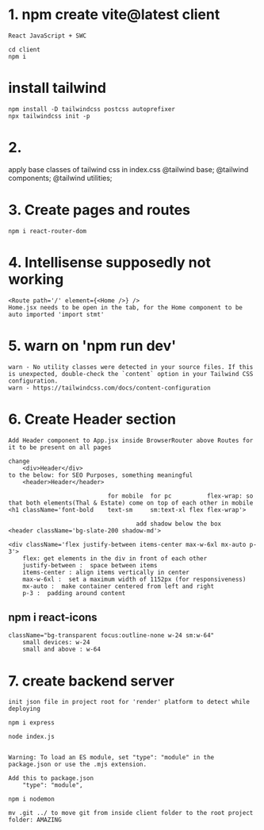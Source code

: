 # 1. npm create vite@latest client
    React JavaScript + SWC

    cd client
    npm i

# install tailwind
    npm install -D tailwindcss postcss autoprefixer
    npx tailwindcss init -p

# 2. 

apply base classes of tailwind css in index.css
    @tailwind base;
    @tailwind components;
    @tailwind utilities;

# 3. Create pages and routes

    npm i react-router-dom

# 4. Intellisense supposedly not working
    <Route path='/' element={<Home />} />
    Home.jsx needs to be open in the tab, for the Home component to be auto imported 'import stmt'

# 5. warn on 'npm run dev'

    warn - No utility classes were detected in your source files. If this is unexpected, double-check the `content` option in your Tailwind CSS configuration.
    warn - https://tailwindcss.com/docs/content-configuration

# 6. Create Header section

    Add Header component to App.jsx inside BrowserRouter above Routes for it to be present on all pages

    change
        <div>Header</div>
    to the below: for SEO Purposes, something meaningful
        <header>Header</header>

                                for mobile  for pc          flex-wrap: so that both elements(Thal & Estate) come on top of each other in mobile
    <h1 className='font-bold    text-sm     sm:text-xl flex flex-wrap'>

                                        add shadow below the box    
    <header className='bg-slate-200 shadow-md'>

    <div className='flex justify-between items-center max-w-6xl mx-auto p-3'>
        flex: get elements in the div in front of each other
        justify-between :  space between items
        items-center : align items vertically in center
        max-w-6xl :  set a maximum width of 1152px (for responsiveness)
        mx-auto :  make container centered from left and right
        p-3 :  padding around content

##    npm i react-icons

    className="bg-transparent focus:outline-none w-24 sm:w-64"
        small devices: w-24
        small and above : w-64
    

# 7. create backend server

    init json file in project root for 'render' platform to detect while deploying

    npm i express

    node index.js


    Warning: To load an ES module, set "type": "module" in the package.json or use the .mjs extension.

    Add this to package.json
        "type": "module",

    npm i nodemon

    mv .git ../ to move git from inside client folder to the root project folder: AMAZING

    







































































